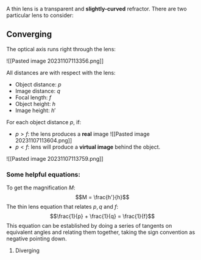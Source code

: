 A thin lens is a transparent and **slightly-curved** refractor. There are two particular lens to consider: 

## Converging
The optical axis runs right through the lens:

![[Pasted image 20231107113356.png]]

All distances are with respect with the lens: 
- Object distance: $p$
- Image distance: $q$
- Focal length: $f$
- Object height: $h$
- Image height: $h'$ 

For each object distance $p$, if: 
- $p > f$: the lens produces a **real** image
![[Pasted image 20231107113604.png]]
- $p < f$: lens will produce a **virtual image** behind the object.

![[Pasted image 20231107113759.png]]

### Some helpful equations: 
To get the magnification $M$:
$$M = \frac{h'}{h}$$
The thin lens equation that relates $p, q$ and $f$: 
$$\frac{1}{p} + \frac{1}{q} = \frac{1}{f}$$
This equation can be established by doing a series of tangents on equivalent angles and relating them together, taking the sign convention as negative pointing down.

1. Diverging